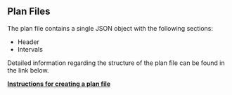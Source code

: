 ## Plan Files

The plan file contains a single JSON object with the following sections: 

- Header
- Intervals

Detailed information regarding the structure of the plan file can be found in the link below.

**<a href="https://cdn.wahooligan.com/wahoo-cloud/documentation/plan-json-format.pdf" target="_blank">Instructions for creating a plan file</a>**

